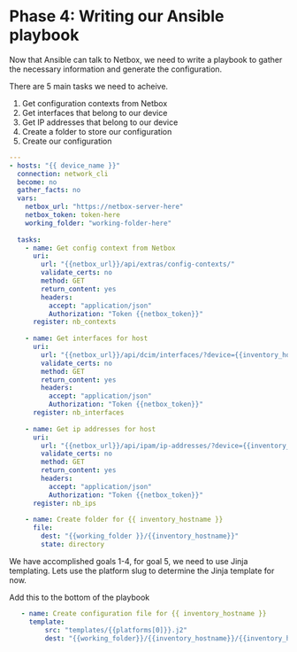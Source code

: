 # Phase 4: Writing our Ansible playbook

Now that Ansible can talk to Netbox, we need to write a playbook to gather the necessary information and generate the configuration.

There are 5 main tasks we need to acheive. 
1. Get configuration contexts from Netbox
2. Get interfaces that belong to our device
3. Get IP addresses that belong to our device
4. Create a folder to store our configuration
5. Create our configuration

```yaml
---
- hosts: "{{ device_name }}"
  connection: network_cli
  become: no
  gather_facts: no
  vars:
    netbox_url: "https://netbox-server-here"
    netbox_token: token-here
    working_folder: "working-folder-here"
    
  tasks:
    - name: Get config context from Netbox
      uri:
        url: "{{netbox_url}}/api/extras/config-contexts/"
        validate_certs: no
        method: GET
        return_content: yes
        headers:
          accept: "application/json"
          Authorization: "Token {{netbox_token}}"
      register: nb_contexts
      
    - name: Get interfaces for host
      uri:
        url: "{{netbox_url}}/api/dcim/interfaces/?device={{inventory_hostname}}"
        validate_certs: no
        method: GET
        return_content: yes
        headers:
          accept: "application/json"
          Authorization: "Token {{netbox_token}}"
      register: nb_interfaces
      
    - name: Get ip addresses for host
      uri:
        url: "{{netbox_url}}/api/ipam/ip-addresses/?device={{inventory_hostname}}"
        validate_certs: no
        method: GET
        return_content: yes
        headers:
          accept: "application/json"
          Authorization: "Token {{netbox_token}}"
      register: nb_ips
      
    - name: Create folder for {{ inventory_hostname }}
      file:
        dest: "{{working_folder }}/{{inventory_hostname}}"
        state: directory
 ```
 
 We have accomplished goals 1-4, for goal 5, we need to use Jinja templating. Lets use the platform slug to determine the Jinja template for now.
 
 
 Add this to the bottom of the playbook
 ```yaml
    - name: Create configuration file for {{ inventory_hostname }}
      template:
          src: "templates/{{platforms[0]}}.j2"
          dest: "{{working_folder}}/{{inventory_hostname}}/{{inventory_hostname}}.conf"
```
